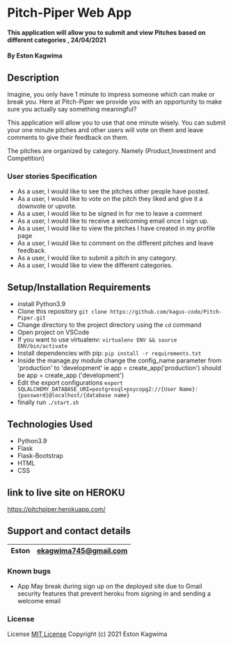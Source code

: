 # Pitch-Piper Web App

#### This application will allow you to submit and view Pitches based on different categories , 24/04/2021

#### By **Eston Kagwima**

## Description
Imagine, you only have 1 minute to impress someone which can make or break you. Here at Pitch-Piper we provide you with an opportunity to make sure you actually say something meaningful?

This application will allow you to use that one minute wisely. You can  submit your  one minute pitches and other users will vote on them and leave comments to give their feedback on them.

The pitches are organized by category. Namely (Product,Investment and Competition)


### User stories Specification

- As a user, I would like to see the pitches other people have posted.
- As a user, I would like to vote on the pitch they liked and give it a downvote or upvote.
- As a user, I would like to be signed in for me to leave a comment
- As a user, I would like to receive a welcoming email once I sign up.
- As a user, I would like to view the pitches I have created in my profile page
- As a user, I would like to comment on the different pitches and leave feedback.
- As a user, I would like to submit a pitch in any category.
- As a user, I would like to view the different categories.




## Setup/Installation Requirements
- install Python3.9
- Clone this repository `git clone https://github.com/kagus-code/Pitch-Piper.git`
- Change directory to the project directory using  the `cd` command
- Open project on VSCode
- If you want to use virtualenv: `virtualenv ENV && source ENV/bin/activate`
- Install dependencies with pip: `pip install -r requirements.txt`
- Inside the manage.py module change the config_name parameter from 'production' to 'development' ie app = create_app('production') should be app = create_app    ('development')
- Edit the export configurations `export SQLALCHEMY_DATABASE_URI=postgresql+psycopg2://{User Name}:{password}@localhost/{database name}`
- finally run `./start.sh`


## Technologies Used

- Python3.9
- Flask
- Flask-Bootstrap
- HTML
- CSS


## link to live site on  HEROKU

https://pitchpiper.herokuapp.com/

## Support and contact details

| Eston | ekagwima745@gmail.com |
| ----- | --------------------- |


### Known bugs 
- App May break during sign up on the deployed site due to Gmail security features that prevent heroku from signing in and sending a welcome email

### License

License
[MIT License](https://choosealicense.com/licenses/mit/)
Copyright (c) 2021 Eston Kagwima